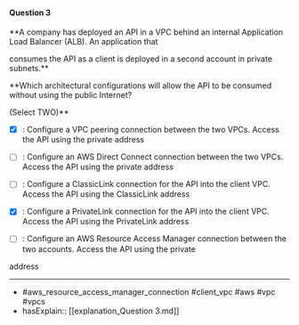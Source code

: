 #### Question  3

**A company has deployed an API in a VPC behind an internal Application Load Balancer (ALB). An application that

consumes the API as a client is deployed in a second account in private subnets.**

**Which architectural configurations will allow the API to be consumed without using the public Internet?

(Select TWO)**

- [x] :  Configure a VPC peering connection between the two VPCs. Access the API using the private address

- [ ] :  Configure an AWS Direct Connect connection between the two VPCs. Access the API using the private address

- [ ] :  Configure a ClassicLink connection for the API into the client VPC. Access the API using the ClassicLink address

- [x] :  Configure a PrivateLink connection for the API into the client VPC. Access the API using the PrivateLink address

- [ ] :  Configure an AWS Resource Access Manager connection between the two accounts. Access the API using the private

address

----

- #aws_resource_access_manager_connection #client_vpc #aws #vpc #vpcs
- hasExplain:: [[explanation_Question  3.md]]
